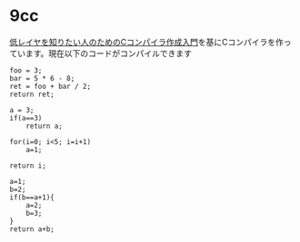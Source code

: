 # 9cc

[低レイヤを知りたい人のためのCコンパイラ作成入門](https://www.sigbus.info/compilerbook)を基にCコンパイラを作っています。現在以下のコードがコンパイルできます

```
foo = 3;
bar = 5 * 6 - 8;
ret = foo + bar / 2;
return ret; 
```

```
a = 3;
if(a==3)
	return a;
```

```
for(i=0; i<5; i=i+1)
	a=1;

return i;
```

```
a=1;
b=2;
if(b==a+1){
	a=2;
	b=3;
}
return a+b;
```
